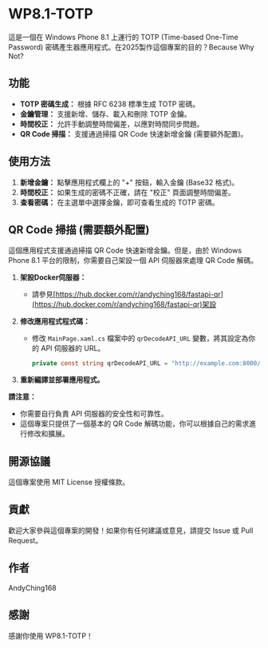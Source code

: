 # WP8.1-TOTP

這是一個在 Windows Phone 8.1 上運行的 TOTP (Time-based One-Time Password) 密碼產生器應用程式。在2025製作這個專案的目的？Because Why Not?

## 功能

*   **TOTP 密碼生成：** 根據 RFC 6238 標準生成 TOTP 密碼。
*   **金鑰管理：** 支援新增、儲存、載入和刪除 TOTP 金鑰。
*   **時間校正：** 允許手動調整時間偏差，以應對時間同步問題。
*   **QR Code 掃描：** 支援通過掃描 QR Code 快速新增金鑰 (需要額外配置)。

## 使用方法

1.  **新增金鑰：** 點擊應用程式欄上的 "+" 按鈕，輸入金鑰 (Base32 格式)。
2.  **時間校正：** 如果生成的密碼不正確，請在 "校正" 頁面調整時間偏差。
3.  **查看密碼：** 在主選單中選擇金鑰，即可查看生成的 TOTP 密碼。

## QR Code 掃描 (需要額外配置)

這個應用程式支援通過掃描 QR Code 快速新增金鑰。但是，由於 Windows Phone 8.1 平台的限制，你需要自己架設一個 API 伺服器來處理 QR Code 解碼。
1.  **架設Docker伺服器：**
	*	請參見[https://hub.docker.com/r/andyching168/fastapi-qr](https://hub.docker.com/r/andyching168/fastapi-qr)架設

2.  **修改應用程式程式碼：**

    *   修改 `MainPage.xaml.cs` 檔案中的 `qrDecodeAPI_URL` 變數，將其設定為你的 API 伺服器的 URL。

        ```csharp
        private const string qrDecodeAPI_URL = "http://example.com:8000/decode_qr"; // 請替換為你的 API 伺服器 URL
        ```

3.  **重新編譯並部署應用程式。**

**請注意：**

*   你需要自行負責 API 伺服器的安全性和可靠性。
*   這個專案只提供了一個基本的 QR Code 解碼功能，你可以根據自己的需求進行修改和擴展。

## 開源協議

這個專案使用 MIT License 授權條款。

## 貢獻

歡迎大家參與這個專案的開發！如果你有任何建議或意見，請提交 Issue 或 Pull Request。

## 作者

AndyChing168

## 感謝

感謝你使用 WP8.1-TOTP！
